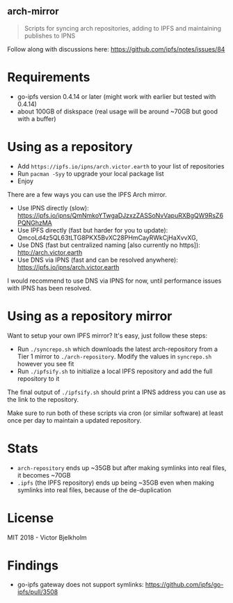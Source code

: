 ## arch-mirror
> Scripts for syncing arch repositories, adding to IPFS and maintaining publishes to IPNS

Follow along with discussions here: https://github.com/ipfs/notes/issues/84

# Requirements

- go-ipfs version 0.4.14 or later (might work with earlier but tested with 0.4.14)
- about 100GB of diskspace (real usage will be around ~70GB but good with a buffer)

# Using as a repository

- Add `https://ipfs.io/ipns/arch.victor.earth` to your list of repositories
- Run `pacman -Syy` to upgrade your local package list
- Enjoy

There are a few ways you can use the IPFS Arch mirror.

- Use IPNS directly (slow): https://ipfs.io/ipns/QmNmkoYTwgaDJzxzZASSoNvVapuRXBgQW9RsZ6PQNGhzMA
- Use IPFS directly (fast but harder for you to update): QmcoLd4z5QL63tLTG8PKX5BvXC28PHmCayRWkCjHaXvvXG,
- Use DNS (fast but centralized naming [also currently no https]): http://arch.victor.earth
- Use DNS via IPNS (fast and can be resolved anywhere): https://ipfs.io/ipns/arch.victor.earth

I would recommend to use DNS via IPNS for now, until performance issues with IPNS
has been resolved.

# Using as a repository mirror

Want to setup your own IPFS mirror? It's easy, just follow these steps:

- Run `./syncrepo.sh` which downloads the latest arch-repository from a Tier 1
  mirror to `./arch-repository`. Modify the values in `syncrepo.sh` however you
  see fit
- Run `./ipfsify.sh` to initialize a local IPFS repository and add the full repository
  to it

The final output of `./ipfsify.sh` should print a IPNS address you can use as the link
to the repository.

Make sure to run both of these scripts via cron (or similar software) at least
once per day to maintain a updated repository.

# Stats

- `arch-repository` ends up ~35GB but after making symlinks into real files, it becomes ~70GB
- `.ipfs` (the IPFS repository) ends up being ~35GB even when making symlinks into real files, because of the de-duplication

# License

MIT 2018 - Victor Bjelkholm

# Findings

- go-ipfs gateway does not support symlinks: https://github.com/ipfs/go-ipfs/pull/3508
